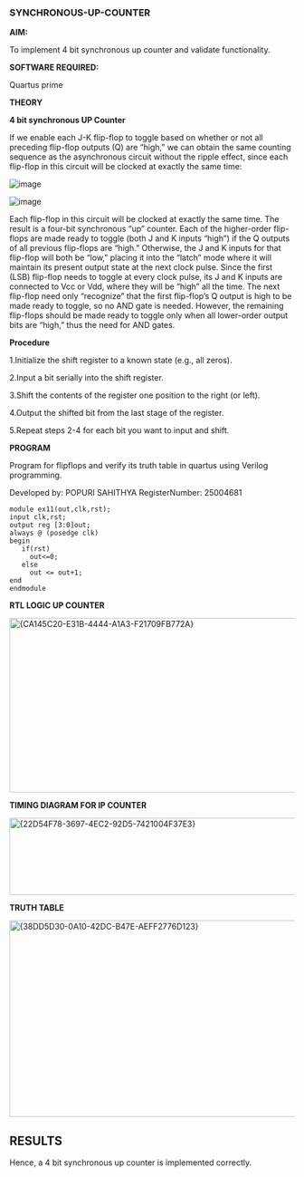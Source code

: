 ### SYNCHRONOUS-UP-COUNTER

**AIM:**

To implement 4 bit synchronous up counter and validate functionality.

**SOFTWARE REQUIRED:**

Quartus prime

**THEORY**

**4 bit synchronous UP Counter**

If we enable each J-K flip-flop to toggle based on whether or not all preceding flip-flop outputs (Q) are “high,” we can obtain the same counting sequence as the asynchronous circuit without the ripple effect, since each flip-flop in this circuit will be clocked at exactly the same time:

![image](https://github.com/naavaneetha/SYNCHRONOUS-UP-COUNTER/assets/154305477/d5db3fa0-e413-404c-b80e-b2f39d82e7e8)


![image](https://github.com/naavaneetha/SYNCHRONOUS-UP-COUNTER/assets/154305477/52cb61eb-d04b-442d-810c-31185a68410b)

Each flip-flop in this circuit will be clocked at exactly the same time.
The result is a four-bit synchronous “up” counter. Each of the higher-order flip-flops are made ready to toggle (both J and K inputs “high”) if the Q outputs of all previous flip-flops are “high.”
Otherwise, the J and K inputs for that flip-flop will both be “low,” placing it into the “latch” mode where it will maintain its present output state at the next clock pulse.
Since the first (LSB) flip-flop needs to toggle at every clock pulse, its J and K inputs are connected to Vcc or Vdd, where they will be “high” all the time.
The next flip-flop need only “recognize” that the first flip-flop’s Q output is high to be made ready to toggle, so no AND gate is needed.
However, the remaining flip-flops should be made ready to toggle only when all lower-order output bits are “high,” thus the need for AND gates.

**Procedure**

1.Initialize the shift register to a known state (e.g., all zeros).

2.Input a bit serially into the shift register.

3.Shift the contents of the register one position to the right (or left).

4.Output the shifted bit from the last stage of the register.

5.Repeat steps 2-4 for each bit you want to input and shift.

**PROGRAM**

 Program for flipflops and verify its truth table in quartus using Verilog programming. 

Developed by: POPURI SAHITHYA RegisterNumber: 25004681
```
module ex11(out,clk,rst);
input clk,rst;
output reg [3:0]out;
always @ (posedge clk)
begin
   if(rst)
     out<=0;
   else 
     out <= out+1;
end
endmodule
```
**RTL LOGIC UP COUNTER**

<img width="1041" height="308" alt="{CA145C20-E31B-4444-A1A3-F21709FB772A}" src="https://github.com/user-attachments/assets/518958cf-e1f0-4255-8206-93a73946dcb5" />

**TIMING DIAGRAM FOR IP COUNTER**

<img width="1037" height="136" alt="{22D54F78-3697-4EC2-92D5-7421004F37E3}" src="https://github.com/user-attachments/assets/830d80eb-d127-453a-ab77-f099e039672e" />

**TRUTH TABLE**

<img width="1032" height="347" alt="{38DD5D30-0A10-42DC-B47E-AEFF2776D123}" src="https://github.com/user-attachments/assets/5211ec1a-50c9-41a8-8f04-b47d3361875f" />

## RESULTS

Hence, a 4 bit synchronous up counter is implemented correctly.
